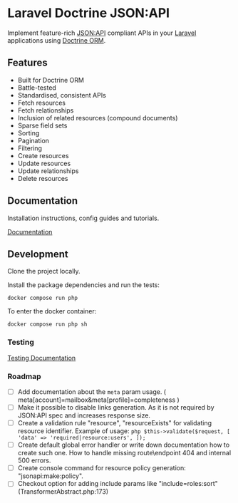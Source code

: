 # Laravel Doctrine JSON:API
Implement feature-rich [JSON:API](https://jsonapi.org/) compliant APIs
in your [Laravel](https://laravel.com/) applications using [Doctrine ORM](https://www.doctrine-project.org/).

## Features
- Built for Doctrine ORM
- Battle-tested
- Standardised, consistent APIs
- Fetch resources
- Fetch relationships
- Inclusion of related resources (compound documents)
- Sparse field sets
- Sorting
- Pagination
- Filtering
- Create resources
- Update resources
- Update relationships
- Delete resources

## Documentation
Installation instructions, config guides and tutorials.

[Documentation](./docs/README.md)

## Development
Clone the project locally.

Install the package dependencies and run the tests:
```shell
docker compose run php
```

To enter the docker container:
```shell
docker compose run php sh
```

### Testing
[Testing Documentation](./tests)

### Roadmap
  - [ ] Add documentation about the `meta` param usage. ( meta[account]=mailbox&meta[profile]=completeness )
  - [ ] Make it possible to disable links generation. As it is not required by JSON:API spec and increases response size.
  - [ ] Create a validation rule "resource", "resourceExists" for validating resource identifier. Example of usage:
        ```php
        $this->validate($request, [
            'data' => 'required|resource:users',
        ]);
        ```
  - [ ] Create default global error handler or write down documentation how to create such one.
        How to handle missing route\endpoint 404 and internal 500 errors.
  - [ ] Create console command for resource policy generation: "jsonapi:make:policy".
  - [ ] Checkout option for adding include params like "include=roles:sort"  (TransformerAbstract.php:173)
